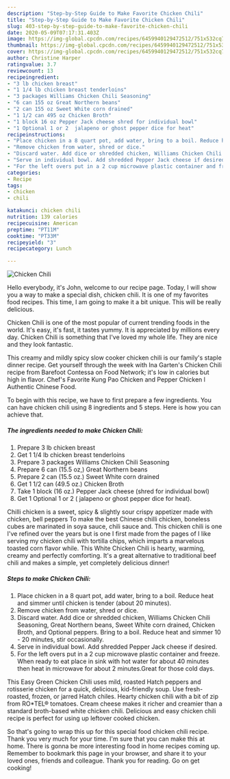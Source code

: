 ```yaml
---
description: "Step-by-Step Guide to Make Favorite Chicken Chili"
title: "Step-by-Step Guide to Make Favorite Chicken Chili"
slug: 403-step-by-step-guide-to-make-favorite-chicken-chili
date: 2020-05-09T07:17:31.403Z
image: https://img-global.cpcdn.com/recipes/6459940129472512/751x532cq70/chicken-chili-recipe-main-photo.jpg
thumbnail: https://img-global.cpcdn.com/recipes/6459940129472512/751x532cq70/chicken-chili-recipe-main-photo.jpg
cover: https://img-global.cpcdn.com/recipes/6459940129472512/751x532cq70/chicken-chili-recipe-main-photo.jpg
author: Christine Harper
ratingvalue: 3.7
reviewcount: 13
recipeingredient:
- "3 lb chicken breast"
- "1 1/4 lb chicken breast tenderloins"
- "3 packages Williams Chicken Chili Seasoning"
- "6 can 155 oz Great Northern beans"
- "2 can 155 oz Sweet White corn drained"
- "1 1/2 can 495 oz Chicken Broth"
- "1 block 16 oz Pepper Jack cheese shred for individual bowl"
- "1 Optional 1 or 2  jalapeno or ghost pepper dice for heat"
recipeinstructions:
- "Place chicken in a 8 quart pot, add water, bring to a boil. Reduce heat and simmer until chicken is tender (about 20 minutes)."
- "Remove chicken from water, shred or dice."
- "Discard water. Add dice or shredded chicken, Williams Chicken Chili Seasoning, Great Northern beans, Sweet White corn drained, Chicken Broth, and Optional peppers. Bring to a boil. Reduce heat and simmer 10 - 20 minutes, stir occasionally."
- "Serve in individual bowl. Add shredded Pepper Jack cheese if desired."
- "For the left overs put in a 2 cup microwave plastic container and freeze. When ready to eat place in sink with hot water for about 40 minutes then heat in microwave for about 2 minutes.Great for those cold days."
categories:
- Recipe
tags:
- chicken
- chili

katakunci: chicken chili 
nutrition: 139 calories
recipecuisine: American
preptime: "PT11M"
cooktime: "PT33M"
recipeyield: "3"
recipecategory: Lunch

---
```



![Chicken Chili](https://img-global.cpcdn.com/recipes/6459940129472512/751x532cq70/chicken-chili-recipe-main-photo.jpg)

Hello everybody, it's John, welcome to our recipe page. Today, I will show you a way to make a special dish, chicken chili. It is one of my favorites food recipes. This time, I am going to make it a bit unique. This will be really delicious.

Chicken Chili is one of the most popular of current trending foods in the world. It's easy, it's fast, it tastes yummy. It is appreciated by millions every day. Chicken Chili is something that I've loved my whole life. They are nice and they look fantastic.

This creamy and mildly spicy slow cooker chicken chili is our family&#39;s staple dinner recipe. Get yourself through the week with Ina Garten&#39;s Chicken Chili recipe from Barefoot Contessa on Food Network; it&#39;s low in calories but high in flavor. Chef&#39;s Favorite Kung Pao Chicken and Pepper Chicken l Authentic Chinese Food.


To begin with this recipe, we have to first prepare a few ingredients. You can have chicken chili using 8 ingredients and 5 steps. Here is how you can achieve that.

<!--inarticleads1-->

##### The ingredients needed to make Chicken Chili:

1. Prepare 3 lb chicken breast
1. Get 1 1/4 lb chicken breast tenderloins
1. Prepare 3 packages Williams Chicken Chili Seasoning
1. Prepare 6 can (15.5 oz,) Great Northern beans
1. Prepare 2 can (15.5 oz.) Sweet White corn drained
1. Get 1 1/2 can (49.5 oz.) Chicken Broth
1. Take 1 block (16 oz.) Pepper Jack cheese (shred for individual bowl)
1. Get 1 Optional 1 or 2 ( jalapeno or ghost pepper dice for heat).


Chilli chicken is a sweet, spicy &amp; slightly sour crispy appetizer made with chicken, bell peppers To make the best Chinese chilli chicken, boneless cubes are marinated in soya sauce, chili sauce and. This chicken chili is one I&#39;ve refined over the years but is one I first made from the pages of I like serving my chicken chili with tortilla chips, which imparts a marvelous toasted corn flavor while. This White Chicken Chili is hearty, warming, creamy and perfectly comforting. It&#39;s a great alternative to traditional beef chili and makes a simple, yet completely delicious dinner! 

<!--inarticleads2-->

##### Steps to make Chicken Chili:

1. Place chicken in a 8 quart pot, add water, bring to a boil. Reduce heat and simmer until chicken is tender (about 20 minutes).
1. Remove chicken from water, shred or dice.
1. Discard water. Add dice or shredded chicken, Williams Chicken Chili Seasoning, Great Northern beans, Sweet White corn drained, Chicken Broth, and Optional peppers. Bring to a boil. Reduce heat and simmer 10 - 20 minutes, stir occasionally.
1. Serve in individual bowl. Add shredded Pepper Jack cheese if desired.
1. For the left overs put in a 2 cup microwave plastic container and freeze. When ready to eat place in sink with hot water for about 40 minutes then heat in microwave for about 2 minutes.Great for those cold days.


This Easy Green Chicken Chili uses mild, roasted Hatch peppers and rotisserie chicken for a quick, delicious, kid-friendly soup. Use fresh-roasted, frozen, or jarred Hatch chiles. Hearty chicken chili with a bit of zip from RO*TEL® tomatoes. Cream cheese makes it richer and creamier than a standard broth-based white chicken chili. Delicious and easy chicken chili recipe is perfect for using up leftover cooked chicken. 

So that's going to wrap this up for this special food chicken chili recipe. Thank you very much for your time. I'm sure that you can make this at home. There is gonna be more interesting food in home recipes coming up. Remember to bookmark this page in your browser, and share it to your loved ones, friends and colleague. Thank you for reading. Go on get cooking!
